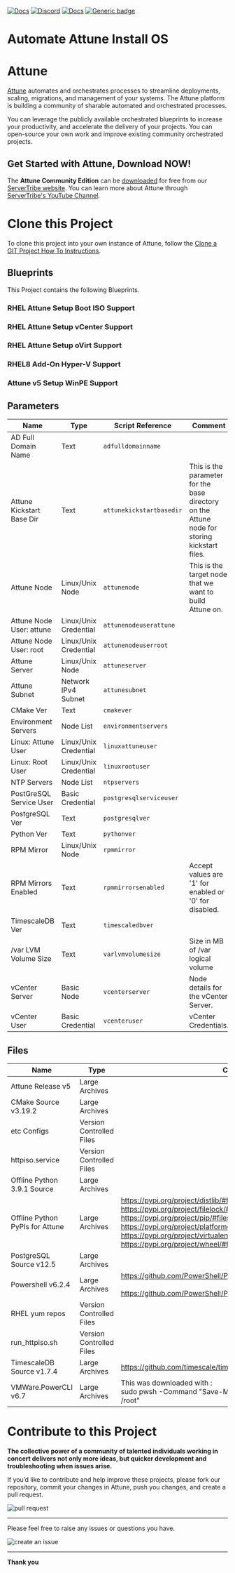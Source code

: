 



[![Docs](https://img.shields.io/badge/docs-latest-brightgreen.svg)](http://doc.servertribe.com)
[![Discord](https://img.shields.io/discord/844971127703994369)](http://discord.servertribe.com)
[![Docs](https://img.shields.io/badge/videos-watch-brightgreen.svg)](https://www.youtube.com/@servertribe)
[![Generic badge](https://img.shields.io/badge/download-latest-brightgreen.svg)](https://www.servertribe.com/community-edition/)

# Automate Attune Install OS






# Attune

[Attune](https://www.servertribe.com/)
automates and orchestrates processes to streamline deployments, scaling,
migrations, and management of your systems. The Attune platform is building a
community of sharable automated and orchestrated processes.

You can leverage the publicly available orchestrated blueprints to increase
your productivity, and accelerate the delivery of your projects. You can
open-source your own work and improve existing community orchestrated projects.

## Get Started with Attune, Download NOW!

The **Attune Community Edition** can be
[downloaded](https://www.servertribe.com/comunity-edition/)
for free from our
[ServerTribe website](https://www.servertribe.com/comunity-edition/).
You can learn more about Attune through
[ServerTribe's YouTube Channel](https://www.youtube.com/@servertribe).







# Clone this Project

To clone this project into your own instance of Attune, follow the
[Clone a GIT Project How To Instructions](https://servertribe-attune.readthedocs.io/en/latest/howto/design_workspace/clone_project.html).




## Blueprints

This Project contains the following Blueprints.



### RHEL Attune Setup Boot ISO Support


### RHEL Attune Setup vCenter Support


### RHEL Attune Setup oVirt Support


### RHEL8 Add-On Hyper-V Support


### Attune v5 Setup WinPE Support




## Parameters


| Name | Type | Script Reference | Comment |
| ---- | ---- | ---------------- | ------- |
| AD Full Domain Name | Text | `adfulldomainname` |  |
| Attune Kickstart Base Dir | Text | `attunekickstartbasedir` | This is the parameter for the base directory on the Attune node for storing kickstart files. |
| Attune Node | Linux/Unix Node | `attunenode` | This is the target node that we want to build Attune on. |
| Attune Node User: attune | Linux/Unix Credential | `attunenodeuserattune` |  |
| Attune Node User: root | Linux/Unix Credential | `attunenodeuserroot` |  |
| Attune Server | Linux/Unix Node | `attuneserver` |  |
| Attune Subnet | Network IPv4 Subnet | `attunesubnet` |  |
| CMake Ver | Text | `cmakever` |  |
| Environment Servers | Node List | `environmentservers` |  |
| Linux: Attune User | Linux/Unix Credential | `linuxattuneuser` |  |
| Linux: Root User | Linux/Unix Credential | `linuxrootuser` |  |
| NTP Servers | Node List | `ntpservers` |  |
| PostGreSQL Service User | Basic Credential | `postgresqlserviceuser` |  |
| PostgreSQL Ver | Text | `postgresqlver` |  |
| Python Ver | Text | `pythonver` |  |
| RPM Mirror | Linux/Unix Node | `rpmmirror` |  |
| RPM Mirrors Enabled | Text | `rpmmirrorsenabled` | Accept values are '1' for enabled or '0' for disabled. |
| TimescaleDB Ver | Text | `timescaledbver` |  |
| /var LVM Volume Size | Text | `varlvmvolumesize` | Size in MB of /var logical volume |
| vCenter Server | Basic Node | `vcenterserver` | Node details for the vCenter Server. |
| vCenter User | Basic Credential | `vcenteruser` | vCenter Credentials. |



## Files

| Name | Type | Comment |
| ---- | ---- | ------- |
| Attune Release v5 | Large Archives |  |
| CMake Source v3.19.2 | Large Archives |  |
| etc Configs | Version Controlled Files |  |
| httpiso.service | Version Controlled Files |  |
| Offline Python 3.9.1 Source | Large Archives |  |
| Offline Python PyPIs for Attune | Large Archives | https://pypi.org/project/distlib/#files<br>https://pypi.org/project/filelock/#files<br>https://pypi.org/project/pip/#files<br>https://pypi.org/project/platformdirs/#files<br>https://pypi.org/project/virtualenv/#files<br>https://pypi.org/project/wheel/#files |
| PostgreSQL Source v12.5 | Large Archives |  |
| Powershell v6.2.4 | Large Archives | https://github.com/PowerShell/PowerShell/releases<br><br>https://github.com/PowerShell/PowerShell/releases/tag/v6.2.4 |
| RHEL yum repos | Version Controlled Files |  |
| run_httpiso.sh | Version Controlled Files |  |
| TimescaleDB Source v1.7.4 | Large Archives | https://github.com/timescale/timescaledb/archive/refs/tags/1.7.4.tar.gz |
| VMWare.PowerCLI v6.7 | Large Archives | This was downloaded with :<br>sudo pwsh -Command "Save-Module -name VMware.PowerCLI -Path /root" |






# Contribute to this Project

**The collective power of a community of talented individuals working in
concert delivers not only more ideas, but quicker development and
troubleshooting when issues arise.**

If you’d like to contribute and help improve these projects, please fork our
repository, commit your changes in Attune, push you changes, and create a
pull request.

<img src="https://www.servertribe.com/wp-content/uploads/2023/02/Attune-pull-request-01.png" alt="pull request"/>

---

Please feel free to raise any issues or questions you have.

<img src="https://www.servertribe.com/wp-content/uploads/2023/02/Attune-get-help-02.png" alt="create an issue"/>


---

**Thank you**
